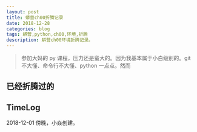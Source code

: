 ```yaml
---
layout: post
title: 蟒营ch00折腾记录
date: 2018-12-28
categories: blog
tags: 蟒营,python,ch00,环境,折腾
description: 蟒营ch00环境折腾记录。
---
```


> 参加大妈的 py 课程，压力还是蛮大的。因为我基本属于小白级别的。git 不大懂、命令行不大懂、python 一点点。然而

## 已经折腾过的





## TimeLog

2018-12-01 傍晚，小焱创建。



